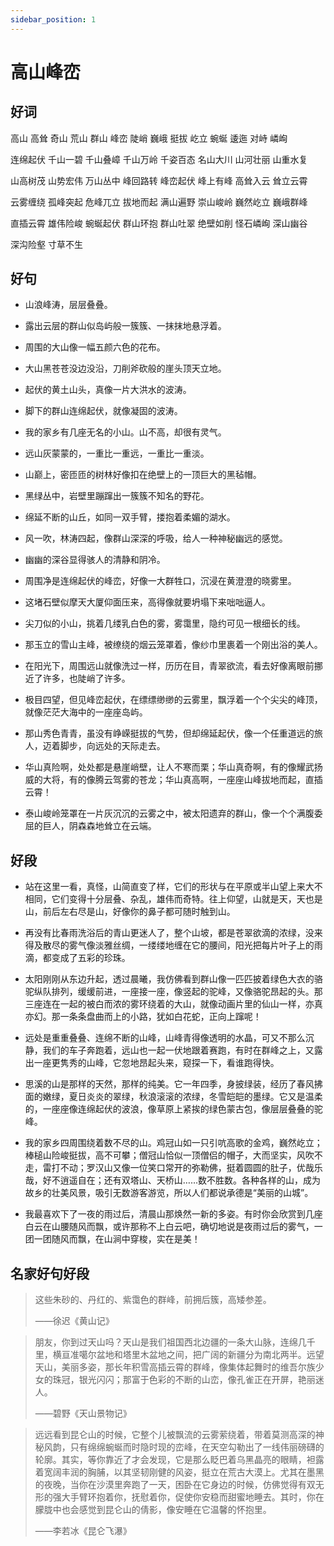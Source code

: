 ```yaml
---
sidebar_position: 1
---
```


# 高山峰峦

## 好词

高山 高耸 奇山 荒山 群山 峰峦 陡峭 巍峨 挺拔 屹立 蜿蜒 逶迤 对峙 嶙峋
  
连绵起伏 千山一碧 千山叠嶂 千山万岭 千姿百态 名山大川 山河壮丽 山重水复 

山高树茂 山势宏伟 万山丛中 峰回路转 峰峦起伏 峰上有峰 高耸入云 耸立云霄 

云雾缠绕 孤峰突起 危峰兀立 拔地而起 满山遍野 崇山峻岭 巍然屹立 巍峨群峰 

直插云霄 雄伟险峻 蜿蜒起伏 群山环抱 群山吐翠 绝壁如削 怪石嶙峋 深山幽谷 

深沟险壑 寸草不生 

## 好句

- 山浪峰涛，层层叠叠。 

- 露出云层的群山似岛屿般一簇簇、一抹抹地悬浮着。 

- 周围的大山像一幅五颜六色的花布。 

- 大山黑苍苍没边没沿，刀削斧砍般的崖头顶天立地。 

- 起伏的黄土山头，真像一片大洪水的波涛。 

- 脚下的群山连绵起伏，就像凝固的波涛。 

- 我的家乡有几座无名的小山。山不高，却很有灵气。 

- 远山灰蒙蒙的，一重比一重远，一重比一重淡。 

- 山巅上，密匝匝的树林好像扣在绝壁上的一顶巨大的黑毡帽。 

- 黑绿丛中，岩壁里蹦蹿出一簇簇不知名的野花。 

- 绵延不断的山丘，如同一双手臂，搂抱着柔媚的湖水。 

- 风一吹，林涛四起，像群山深深的呼吸，给人一种神秘幽远的感觉。 

- 幽幽的深谷显得骇人的清静和阴冷。 

- 周围净是连绵起伏的峰峦，好像一大群牲口，沉浸在黄澄澄的晓雾里。

- 这堵石壁似摩天大厦仰面压来，高得像就要坍塌下来咄咄逼人。

- 尖刀似的小山，挑着几缕乳白色的雾，雾霭里，隐约可见一根细长的线。

- 那玉立的雪山主峰，被缭绕的烟云笼罩着，像纱巾里裹着一个刚出浴的美人。

- 在阳光下，周围远山就像洗过一样，历历在目，青翠欲流，看去好像离眼前挪近了许多，也陡峭了许多。

- 极目四望，但见峰峦起伏，在缥缥缈缈的云雾里，飘浮着一个个尖尖的峰顶，就像茫茫大海中的一座座岛屿。 

- 那山秀色青青，虽没有峥嵘挺拔的气势，但却绵延起伏，像一个任重道远的旅人，迈着脚步，向远处的天际走去。
 
- 华山真险啊，处处都是悬崖峭壁，让人不寒而栗；华山真奇啊，有的像耀武扬威的大将，有的像腾云驾雾的苍龙；华山真高啊，一座座山峰拔地而起，直插云霄！ 

- 泰山峻岭笼罩在一片灰沉沉的云雾之中，被太阳遗弃的群山，像一个个满腹委屈的巨人，阴森森地耸立在云端。

## 好段

- 站在这里一看，真怪，山简直变了样，它们的形状与在平原或半山望上来大不相同，它们变得十分层叠、杂乱，雄伟而奇特。往上仰望，山就是天，天也是山，前后左右尽是山，好像你的鼻子都可随时触到山。 

- 再没有比春雨洗浴后的青山更迷人了，整个山坡，都是苍翠欲滴的浓绿，没来得及散尽的雾气像淡雅丝绸，一缕缕地缠在它的腰间，阳光把每片叶子上的雨滴，都变成了五彩的珍珠。 

- 太阳刚刚从东边升起，透过晨曦，我仿佛看到群山像一匹匹披着绿色大衣的骆驼纵队排列，缓缓前进，一座接一座，像竖起的驼峰，又像骆驼昂起的头。那三座连在一起的被白而浓的雾环绕着的大山，就像动画片里的仙山一样，亦真亦幻。那一条条盘曲而上的小路，犹如白花蛇，正向上蹿呢！ 

- 远处是重重叠叠、连绵不断的山峰，山峰青得像透明的水晶，可又不那么沉静，我们的车子奔跑着，远山也一起一伏地跟着赛跑，有时在群峰之上，又露出一座更隽秀的山峰，它忽地昂起头来，窥探一下，看谁跑得快。 

- 思溪的山是那样的天然，那样的纯美。它一年四季，身披绿装，经历了春风拂面的嫩绿，夏日炎炎的翠绿，秋浪滚滚的浓绿，冬雪皑皑的墨绿。它又是温柔的，一座座像连绵起伏的波浪，像草原上紧挨的绿色蒙古包，像层层叠叠的驼峰。 

- 我的家乡四周围绕着数不尽的山。鸡冠山如一只引吭高歌的金鸡，巍然屹立；棒槌山险峻挺拔，高不可攀；僧冠山恰似一顶僧侣的帽子，大而坚实，风吹不走，雷打不动；罗汉山又像一位笑口常开的弥勒佛，挺着圆圆的肚子，优哉乐哉，好不逍遥自在；还有双塔山、天桥山……数不胜数。各种各样的山，成为故乡的壮美风景，吸引无数游客游览，所以人们都说承德是“美丽的山城”。 

- 我最喜欢下了一夜的雨过后，清晨山那焕然一新的多姿。有时你会欣赏到几座白云在山腰随风而飘，或许那称不上白云吧，确切地说是夜雨过后的雾气，一团一团随风而飘，在山涧中穿梭，实在是美！ 

## 名家好句好段

> 这些朱砂的、丹红的、紫霭色的群峰，前拥后簇，高矮参差。
>
> ——徐迟《黄山记》 

> 朋友，你到过天山吗？天山是我们祖国西北边疆的一条大山脉，连绵几千里，横亘准噶尔盆地和塔里木盆地之间，把广阔的新疆分为南北两半。远望天山，美丽多姿，那长年积雪高插云霄的群峰，像集体起舞时的维吾尔族少女的珠冠，银光闪闪；那富于色彩的不断的山峦，像孔雀正在开屏，艳丽迷人。
>
> ——碧野《天山景物记》 

> 远远看到昆仑山的时候，它整个儿被飘流的云雾萦绕着，带着莫测高深的神秘风韵，只有绵绵蜿蜒而时隐时现的峦峰，在天空勾勒出了一线伟丽磅礴的轮廓。其实，等你靠近了才会发现，它是那么眨巴着乌黑晶亮的眼睛，袒露着宽阔丰润的胸脯，以其坚韧刚健的风姿，挺立在荒古大漠上。尤其在墨黑的夜晚，当你在沙漠里奔跑了一天，困卧在它身边的时候，仿佛觉得有双无形的强大手臂环抱着你，抚慰着你，促使你安稳而甜蜜地睡去。其时，你在朦胧中也会感觉到昆仑山的倩影，像安睡在它温馨的怀抱里。 
>
> ——李若冰《昆仑飞瀑》  